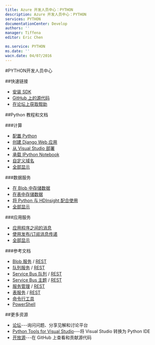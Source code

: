```yaml
---
title: Azure 开发人员中心：PYTHON
description: Azure 开发人员中心：PYTHON
services: PYTHON
documentationCenter: Develop
authors: ''
manager: Tiffena
editor: Eric Chen

ms.service: PYTHON
ms.date: ''
wacn.date: 04/07/2016
---
```


#PYTHON开发人员中心

##快速链接
- [安装 SDK](../articles/python-how-to-install.md)
- [GitHub 上的源代码](https://github.com/WindowsAzure/azure-sdk-for-python)
- [在论坛上获取帮助](http://pytools.codeplex.com/discussions)

##Python 教程和文档

###计算

- [配置 Python](../articles/app-service-web/web-sites-python-configure.md)
- [创建 Django Web 应用](../articles/app-service-web/web-sites-python-create-deploy-django-app.md)
- [从 Visual Studio 部署](../articles/app-service-web/web-sites-python-ptvs-django-mysql.md)
- [承载 IPython Notebook](../articles/virtual-machines/virtual-machines-linux-jupyter-notebook.md)
- [自定义域名](../articles/app-service-web/web-sites-custom-domain-name.md)
- [全部显示](/develop/python/compute)

###数据服务

- [在 Blob 中存储数据](../articles/storage/storage-python-how-to-use-blob-storage.md)
- [在表中存储数据](../articles/storage/storage-python-how-to-use-table-storage.md)
- [将 Python 与 HDInsight 配合使用](../articles/hdinsight/hdinsight-python.md)
- [全部显示](/develop/python/data-services)

###应用服务

- [应用程序之间的消息](../articles/service-bus-messaging/service-bus-python-how-to-use-queues.md)
- [使用发布/订阅消息传递](../articles/service-bus-messaging/service-bus-python-how-to-use-topics-subscriptions.md)
- [全部显示](/develop/python/app-services)

###参考文档

- [Blob 服务](../articles/storage/storage-python-how-to-use-blob-storage.md) / [REST](http://msdn.microsoft.com/zh-cn/library/azure/dd179355)
- [队列服务](../articles/storage/storage-python-how-to-use-queue-storage.md) / [REST](http://msdn.microsoft.com/zh-cn/library/azure/dd179355)
- [Service Bus 队列](../articles/service-bus-messaging/service-bus-python-how-to-use-queues.md) / [REST](http://msdn.microsoft.com/zh-cn/library/azure/hh780717)
- [Service Bus 主题](../articles/service-bus-messaging/service-bus-python-how-to-use-topics-subscriptions.md) / [REST](http://msdn.microsoft.com/zh-cn/library/azure/hh780717)
- [服务管理](../articles/cloud-services/cloud-services-python-how-to-use-service-management.md) / [REST](http://msdn.microsoft.com/zh-cn/library/azure/ee460799)
- [表服务](../articles/storage/storage-python-how-to-use-table-storage.md) / [REST](http://msdn.microsoft.com/zh-cn/library/azure/dd179355)
- [命令行工具](../articles/xplat-cli-install.md)
- [PowerShell](../articles/powershell-install-configure.md) 

##更多资源

- [论坛](http://pytools.codeplex.com/discussions)---询问问题、分享见解和讨论平台
- [Python Tools for Visual Studio](http://pytools.codeplex.com)---将 Visual Studio 转换为 Python IDE
- [开放源](https://github.com/windowsazure/azure-sdk-for-python)---在 GitHub 上查看和贡献源代码